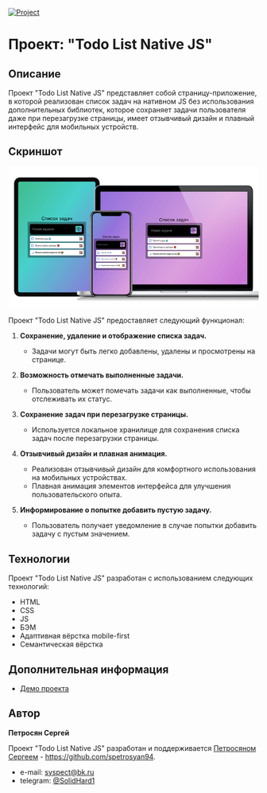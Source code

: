 [![Project](https://img.shields.io/badge/Project-Todo_List-blue.svg)](https://spetrosyan94.github.io/todo-list-nativejs/)

# Проект: "Todo List Native JS"

## Описание

Проект "Todo List Native JS" представляет собой страницу-приложение, в которой реализован список задач на нативном JS без использования дополнительных библиотек, которое сохраняет задачи пользователя даже при перезагрузке страницы, имеет отзывчивый дизайн и плавный интерфейс для мобильных устройств.

## Скриншот

![Desktop screenshot](./screenshot/screen-1.png)


Проект "Todo List Native JS" предоставляет следующий функционал:

1. **Сохранение, удаление и отображение списка задач.**
   - Задачи могут быть легко добавлены, удалены и просмотрены на странице.

2. **Возможность отмечать выполненные задачи.**
   - Пользователь может помечать задачи как выполненные, чтобы отслеживать их статус.

3. **Сохранение задач при перезагрузке страницы.**
   - Используется локальное хранилище для сохранения списка задач после перезагрузки страницы.

4. **Отзывчивый дизайн и плавная анимация.**
   - Реализован отзывчивый дизайн для комфортного использования на мобильных устройствах.
   - Плавная анимация элементов интерфейса для улучшения пользовательского опыта.

5. **Информирование о попытке добавить пустую задачу.**
   - Пользователь получает уведомление в случае попытки добавить задачу с пустым значением.

## Технологии

Проект "Todo List Native JS" разработан с использованием следующих технологий:

- HTML
- CSS
- JS
- БЭМ
- Адаптивная вёрстка mobile-first
- Семантическая вёрстка

## Дополнительная информация

- [Демо проекта](https://spetrosyan94.github.io/todo-list-nativejs/)

## Автор

**Петросян Сергей**

Проект "Todo List Native JS" разработан и поддерживается [Петросяном Сергеем](https://github.com/spetrosyan94) - https://github.com/spetrosyan94.

- e-mail: [syspect@bk.ru](mailto:syspect@bk.ru)
- telegram: [@SolidHard1](https://t.me/SolidHard1)
